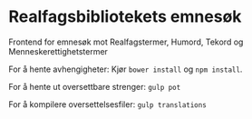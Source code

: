 # Realfagsbibliotekets emnesøk

Frontend for emnesøk mot Realfagstermer, Humord, Tekord og Menneskerettighetstermer

For å hente avhengigheter: Kjør `bower install` og `npm install`.

For å hente ut oversettbare strenger: `gulp pot`

For å kompilere oversettelsesfiler: `gulp translations`

